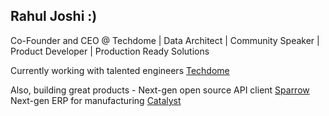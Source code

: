 ## Rahul Joshi :)

Co-Founder and CEO @ Techdome | Data Architect | Community Speaker | Product Developer | Production Ready Solutions

Currently working with talented engineers [Techdome](https://techdome.io/)

Also, building great products - 
Next-gen open source API client [Sparrow](https://sparrowapp.dev/)
Next-gen ERP for manufacturing [Catalyst](https://catalystai.work/)
